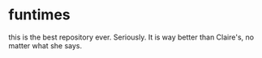 funtimes
========

this is the best repository ever. Seriously. It is way better than Claire's, no matter what she says.
